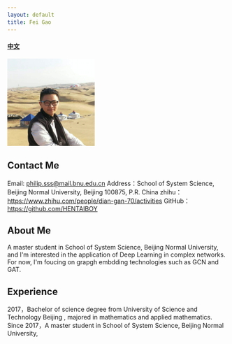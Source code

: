 ```yaml
---
layout: default
title: Fei Gao
---
```



#### [中文](https://bnusss.github.io/person/gao-fei-zh.html)


<img src="/img/people/gaofei.png" height="200px"/>


## Contact Me
Email: philip.sss@mail.bnu.edu.cn
Address：School of System Science, Beijing Normal University, Beijing 100875, P.R. China
zhihu： https://www.zhihu.com/people/dian-gan-70/activities
GitHub： https://github.com/HENTAIBOY

## About Me
A master student in School of System Science, Beijing Normal University, and I'm interested in the application of Deep Learning in complex networks. For now, I'm foucing on grapgh embdding technologies such as GCN and GAT.


## Experience
2017，Bachelor of science degree from University of Science and Technology Beijing , majored in mathematics and applied mathematics.
Since 2017，A master student in School of System Science, Beijing Normal University,

